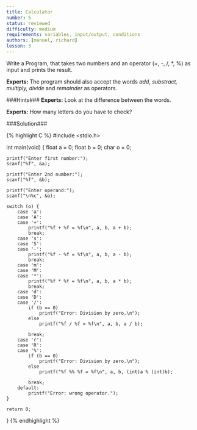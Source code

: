 ```yaml
---
title: Calculator
number: 5
status: reviewed
difficulty: medium
requirements: variables, input/output, conditions
authors: [manuel, richard]
lesson: 3
---
```

Write a Program, that takes two numbers and an operator (+, -, /, *, %) as input and prints the result.

**Experts:** The program should also accept the words *add, substract, multiply, divide* and *remainder* as operators.

###Hints###
**Experts:** Look at the difference between the words.

**Experts:** How many letters do you have to check?


###Solution###

{% highlight C %}
#include <stdio.h>

int main(void) {
    float a = 0;
    float b = 0;
    char o = 0;

    printf("Enter first number:");
    scanf("%f", &a);

    printf("Enter 2nd number:");
    scanf("%f", &b);

    printf("Enter operand:");
    scanf("\n%c", &o);

    switch (o) {
        case 'a':
        case 'A':
        case '+':
            printf("%f + %f = %f\n", a, b, a + b);
            break;
        case 's':
        case 'S':
        case '-':
            printf("%f - %f = %f\n", a, b, a - b);
            break;
        case 'm':
        case 'M':
        case '*':
            printf("%f * %f = %f\n", a, b, a * b);
            break;
        case 'd':
        case 'D':
        case '/':
            if (b == 0)
                printf("Error: Division by zero.\n");
            else
                printf("%f / %f = %f\n", a, b, a / b);

            break;
        case 'r':
        case 'R':
        case '%':
            if (b == 0)
                printf("Error: Division by zero.\n");
            else
                printf("%f %% %f = %f\n", a, b, (int)a % (int)b);

            break;
        default:
            printf("Error: wrong operator.");
    }

    return 0;
}
{% endhighlight %}
